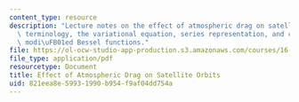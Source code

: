 ```yaml
---
content_type: resource
description: "Lecture notes on the effect of atmospheric drag on satellite orbits,\
  \ terminology, the variational equation, series representation, and calculating\
  \ modi\uFB01ed Bessel functions."
file: https://ol-ocw-studio-app-production.s3.amazonaws.com/courses/16-346-astrodynamics-fall-2008/821eea8e59931990b954f9af04dd754a_lec_28.pdf
file_type: application/pdf
resourcetype: Document
title: Effect of Atmospheric Drag on Satellite Orbits
uid: 821eea8e-5993-1990-b954-f9af04dd754a
---
```

